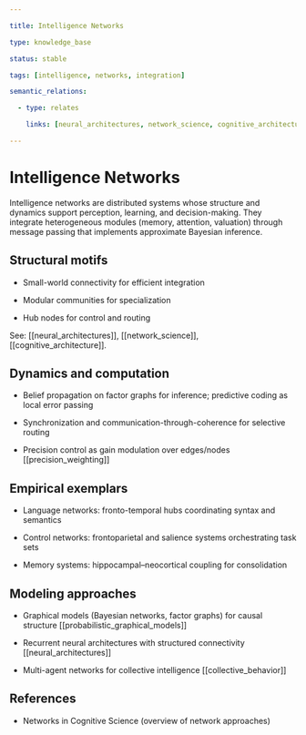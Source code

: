 ```yaml
---

title: Intelligence Networks

type: knowledge_base

status: stable

tags: [intelligence, networks, integration]

semantic_relations:

  - type: relates

    links: [neural_architectures, network_science, cognitive_architecture]

---
```


# Intelligence Networks

Intelligence networks are distributed systems whose structure and dynamics support perception, learning, and decision-making. They integrate heterogeneous modules (memory, attention, valuation) through message passing that implements approximate Bayesian inference.

## Structural motifs

- Small-world connectivity for efficient integration

- Modular communities for specialization

- Hub nodes for control and routing

See: [[neural_architectures]], [[network_science]], [[cognitive_architecture]].

## Dynamics and computation

- Belief propagation on factor graphs for inference; predictive coding as local error passing

- Synchronization and communication-through-coherence for selective routing

- Precision control as gain modulation over edges/nodes [[precision_weighting]]

## Empirical exemplars

- Language networks: fronto-temporal hubs coordinating syntax and semantics

- Control networks: frontoparietal and salience systems orchestrating task sets

- Memory systems: hippocampal–neocortical coupling for consolidation

## Modeling approaches

- Graphical models (Bayesian networks, factor graphs) for causal structure [[probabilistic_graphical_models]]

- Recurrent neural architectures with structured connectivity [[neural_architectures]]

- Multi-agent networks for collective intelligence [[collective_behavior]]

## References

- Networks in Cognitive Science (overview of network approaches)

